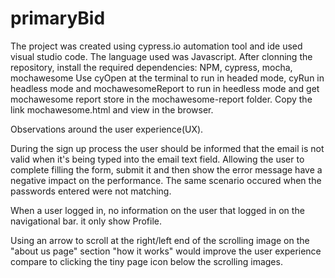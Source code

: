 # primaryBid
The project was created using cypress.io automation tool and ide used visual studio code. 
The language used was Javascript.
After clonning the repository, install the required dependencies: NPM, cypress, mocha, mochawesome
Use cyOpen at the terminal to run in headed mode, cyRun in headless mode and mochawesomeReport to run in heedless mode and get mochawesome report store in the mochawesome-report folder. Copy the link mochawesome.html and view in the browser.

Observations around the user experience(UX).

During the sign up process the user should be informed that the email is not valid when it's being typed into the email text field. Allowing the user to complete filling the form, submit it and then show the error message have a negative impact on the performance. The same scenario occured when the passwords entered were not matching.

When a user logged in, no information on the user that logged in on the navigational bar. it only show Profile.

Using an arrow to scroll at the right/left end of the scrolling image on the "about us page" section "how it works" would improve the user experience compare to clicking the tiny page icon below the scrolling images.
